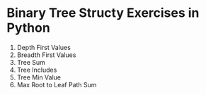 # Binary Tree Structy Exercises in Python

1. Depth First Values
2. Breadth First Values
3. Tree Sum
4. Tree Includes
5. Tree Min Value
6. Max Root to Leaf Path Sum
